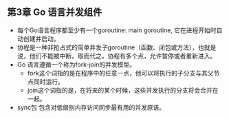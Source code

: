 ## 第3章 Go 语言并发组件
- 每个Go语言程序都至少有一个goroutine: main goroutine, 它在进程开始时自动创建并启动。
- 协程是一种非抢占式的简单并发子goroutine（函数、闭包或方法），也就是说，他们不能被中断。取而代之，协程有多个点，允许暂停或者重新进入。
- Go 语言遵循一个称为fork-join的并发模型。
	- fork这个词指的是在程序中的任意一点，他可以将执行的子分支与其父节点同时运行。
	- join这个词指的是，在将来的某个时候，这些并发执行的分支将会合并在一起。
- sync包 包含对低级别内存访问同步最有用的并发原语。